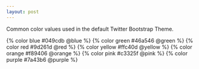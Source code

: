 ```yaml
---
layout: post
---
```


Common color values used in the default Twitter Bootstrap Theme.

{% color blue #049cdb @blue %}
{% color green #46a546 @green %}
{% color red #9d261d @red %}
{% color yellow #ffc40d @yellow %}
{% color orange #f89406 @orange %}
{% color pink #c3325f @pink %}
{% color purple #7a43b6 @purple %}
